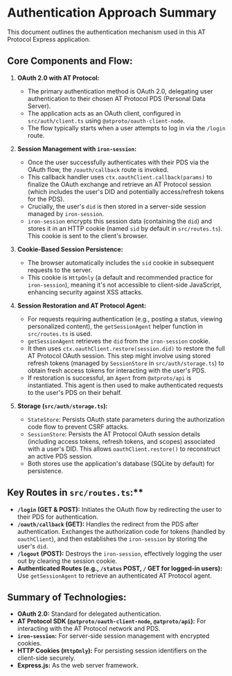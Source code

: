 # Authentication Approach Summary

This document outlines the authentication mechanism used in this AT Protocol Express application.

## Core Components and Flow:

1.  **OAuth 2.0 with AT Protocol:**
    - The primary authentication method is OAuth 2.0, delegating user authentication to their chosen AT Protocol PDS (Personal Data Server).
    - The application acts as an OAuth client, configured in `src/auth/client.ts` using `@atproto/oauth-client-node`.
    - The flow typically starts when a user attempts to log in via the `/login` route.

2.  **Session Management with `iron-session`:**
    - Once the user successfully authenticates with their PDS via the OAuth flow, the `/oauth/callback` route is invoked.
    - This callback handler uses `ctx.oauthClient.callback(params)` to finalize the OAuth exchange and retrieve an AT Protocol session (which includes the user's DID and potentially access/refresh tokens for the PDS).
    - Crucially, the user's `did` is then stored in a server-side session managed by `iron-session`.
    - `iron-session` encrypts this session data (containing the `did`) and stores it in an HTTP cookie (named `sid` by default in `src/routes.ts`). This cookie is sent to the client's browser.

3.  **Cookie-Based Session Persistence:**
    - The browser automatically includes the `sid` cookie in subsequent requests to the server.
    - This cookie is `HttpOnly` (a default and recommended practice for `iron-session`), meaning it's not accessible to client-side JavaScript, enhancing security against XSS attacks.

4.  **Session Restoration and AT Protocol Agent:**
    - For requests requiring authentication (e.g., posting a status, viewing personalized content), the `getSessionAgent` helper function in `src/routes.ts` is used.
    - `getSessionAgent` retrieves the `did` from the `iron-session` cookie.
    - It then uses `ctx.oauthClient.restore(session.did)` to restore the full AT Protocol OAuth session. This step might involve using stored refresh tokens (managed by `SessionStore` in `src/auth/storage.ts`) to obtain fresh access tokens for interacting with the user's PDS.
    - If restoration is successful, an `Agent` from `@atproto/api` is instantiated. This agent is then used to make authenticated requests to the user's PDS on their behalf.

5.  **Storage (`src/auth/storage.ts`):**
    - `StateStore`: Persists OAuth state parameters during the authorization code flow to prevent CSRF attacks.
    - `SessionStore`: Persists the AT Protocol OAuth session details (including access tokens, refresh tokens, and scopes) associated with a user's DID. This allows `oauthClient.restore()` to reconstruct an active PDS session.
    - Both stores use the application's database (SQLite by default) for persistence.

## Key Routes in `src/routes.ts`:\*\*

- **`/login` (GET & POST):** Initiates the OAuth flow by redirecting the user to their PDS for authentication.
- **`/oauth/callback` (GET):** Handles the redirect from the PDS after authentication. Exchanges the authorization code for tokens (handled by `oauthClient`), and then establishes the `iron-session` by storing the user's `did`.
- **`/logout` (POST):** Destroys the `iron-session`, effectively logging the user out by clearing the session cookie.
- **Authenticated Routes (e.g., `/status` POST, `/` GET for logged-in users):** Use `getSessionAgent` to retrieve an authenticated AT Protocol agent.

## Summary of Technologies:

- **OAuth 2.0:** Standard for delegated authentication.
- **AT Protocol SDK (`@atproto/oauth-client-node`, `@atproto/api`):** For interacting with the AT Protocol network and PDS.
- **`iron-session`:** For server-side session management with encrypted cookies.
- **HTTP Cookies (`HttpOnly`):** For persisting session identifiers on the client-side securely.
- **Express.js:** As the web server framework.
